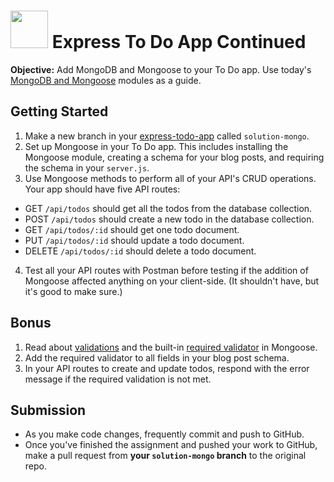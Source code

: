 # <img src="https://cloud.githubusercontent.com/assets/7833470/10899314/63829980-8188-11e5-8cdd-4ded5bcb6e36.png" height="60"> Express To Do App Continued

**Objective:** Add MongoDB and Mongoose to your To Do app. Use today's <a href="https://github.com/sf-wdi-24/modules/tree/master/week-03-resetful-server-express/day-04" target="_blank">MongoDB and Mongoose</a> modules as a guide.

## Getting Started

1. Make a new branch in your <a href="" target="_blank">express-todo-app</a> called `solution-mongo`.
2. Set up Mongoose in your To Do app. This includes installing the Mongoose module, creating a schema for your blog posts, and requiring the schema in your `server.js`.
3. Use Mongoose methods to perform all of your API's CRUD operations. Your app should have five API routes:
  * GET `/api/todos` should get all the todos from the database collection.
  * POST `/api/todos` should create a new todo in the database collection.
  * GET `/api/todos/:id` should get one todo document.
  * PUT `/api/todos/:id` should update a todo document.
  * DELETE `/api/todos/:id` should delete a todo document.
4. Test all your API routes with Postman before testing if the addition of Mongoose affected anything on your client-side. (It shouldn't have, but it's good to make sure.)

## Bonus

1. Read about <a href="http://mongoosejs.com/docs/validation" target="_blank">validations</a> and the built-in <a href="http://mongoosejs.com/docs/api.html#schematype_SchemaType-required" target="_blank">required validator</a> in Mongoose.
2. Add the required validator to all fields in your blog post schema.
3. In your API routes to create and update todos, respond with the error message if the required validation is not met.

## Submission

* As you make code changes, frequently commit and push to GitHub.
* Once you've finished the assignment and pushed your work to GitHub, make a pull request from **your `solution-mongo` branch** to the original repo.
